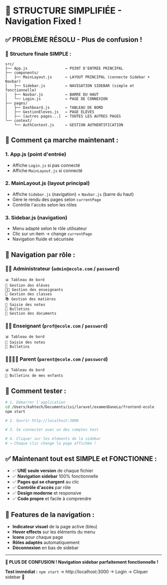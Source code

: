 # 🧹 **STRUCTURE SIMPLIFIÉE - Navigation Fixed !**

## ✅ **PROBLÈME RÉSOLU - Plus de confusion !**

### 📁 **Structure finale SIMPLE :**

```
src/
├── App.js                 ← POINT D'ENTRÉE PRINCIPAL
├── components/
│   ├── MainLayout.js      ← LAYOUT PRINCIPAL (connecte Sidebar + Navbar)
│   ├── Sidebar.js         ← NAVIGATION SIDEBAR (simple et fonctionnelle)
│   ├── Navbar.js          ← BARRE DU HAUT
│   └── Login.js           ← PAGE DE CONNEXION
├── pages/
│   ├── Dashboard.js       ← TABLEAU DE BORD
│   ├── GestionEleves.js   ← PAGE ÉLÈVES
│   ├── [autres pages...]  ← TOUTES LES AUTRES PAGES
└── context/
    └── AuthContext.js     ← GESTION AUTHENTIFICATION
```

## 🔗 **Comment ça marche maintenant :**

### 1. **App.js** (point d'entrée)
- Affiche `Login.js` si pas connecté
- Affiche `MainLayout.js` si connecté

### 2. **MainLayout.js** (layout principal)
- Affiche `Sidebar.js` (navigation) + `Navbar.js` (barre du haut)
- Gère le rendu des pages selon `currentPage`
- Contrôle l'accès selon les rôles

### 3. **Sidebar.js** (navigation)
- Menu adapté selon le rôle utilisateur
- Clic sur un item → change `currentPage`
- Navigation fluide et sécurisée

## 🎯 **Navigation par rôle :**

### 👨‍💼 **Administrateur** (`admin@ecole.com` / `password`)
```
📊 Tableau de bord
👥 Gestion des élèves  
👨‍🏫 Gestion des enseignants
🏫 Gestion des classes
📚 Gestion des matières
📝 Saisie des notes
📄 Bulletins
📎 Gestion des documents
```

### 👨‍🏫 **Enseignant** (`prof@ecole.com` / `password`)
```
📊 Tableau de bord
📝 Saisie des notes
📄 Bulletins
```

### 👨‍👩‍👧‍👦 **Parent** (`parent@ecole.com` / `password`)
```
📊 Tableau de bord
📄 Bulletins de mes enfants
```

## 🚀 **Comment tester :**

```bash
# 1. Démarrer l'application
cd /Users/kahtech/Documents/isi/laravel/examenDaneLo/frontend-ecole
npm start

# 2. Ouvrir http://localhost:3000

# 3. Se connecter avec un des comptes test

# 4. Cliquer sur les éléments de la sidebar
# → Chaque clic change la page affichée !
```

## ✅ **Maintenant tout est SIMPLE et FONCTIONNE :**

- ✅ **UNE seule version** de chaque fichier
- ✅ **Navigation sidebar** 100% fonctionnelle  
- ✅ **Pages qui se chargent** au clic
- ✅ **Contrôle d'accès** par rôle
- ✅ **Design moderne** et responsive
- ✅ **Code propre** et facile à comprendre

## 🎨 **Features de la navigation :**

- **Indicateur visuel** de la page active (bleu)
- **Hover effects** sur les éléments du menu
- **Icons** pour chaque page
- **Rôles adaptés** automatiquement
- **Déconnexion** en bas de sidebar

---

**🎉 PLUS DE CONFUSION ! Navigation sidebar parfaitement fonctionnelle !**

**Test immédiat :** `npm start` → http://localhost:3000 → Login → Cliquer sidebar 🚀
